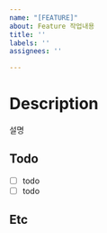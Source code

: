 ```yaml
---
name: "[FEATURE]"
about: Feature 작업내용
title: ''
labels: ''
assignees: ''

---
```


# Description
설명

## Todo
- [ ] todo
- [ ] todo

## Etc
